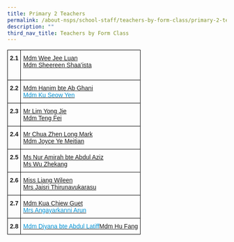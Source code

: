 ```yaml
---
title: Primary 2 Teachers
permalink: /about-nsps/school-staff/teachers-by-form-class/primary-2-teachers
description: ""
third_nav_title: Teachers by Form Class
---
```

<style type="text/css">
.tg  {border-collapse:collapse;border-spacing:0;}
.tg td{border-color:black;border-style:solid;border-width:1px;font-family:Arial, sans-serif;font-size:14px;
  overflow:hidden;padding:10px 5px;word-break:normal;}
.tg th{border-color:black;border-style:solid;border-width:1px;font-family:Arial, sans-serif;font-size:14px;
  font-weight:normal;overflow:hidden;padding:10px 5px;word-break:normal;}
.tg .tg-1wig{font-weight:bold;text-align:left;vertical-align:top}
.tg .tg-fymr{border-color:inherit;font-weight:bold;text-align:left;vertical-align:top}
.tg .tg-7eyt{color:#0191D3;text-align:left;vertical-align:top}
.tg .tg-0lax{text-align:left;vertical-align:top}
</style>
<table class="tg">
<thead>
  <tr>
    <th class="tg-1wig">2.1<br></th>
    <th class="tg-7eyt"><a href="mailto:wee_jee_luan@moe.edu.sg">Mdm Wee Jee Luan</a><br><a href="mailto:sheereen_shaaista_abd@moe.edu.sg">Mdm Sheereen Shaa’ista</a><br><br></th>
  </tr>
</thead>
<tbody>
  <tr>
    <td class="tg-1wig">2.2</td>
    <td class="tg-7eyt"><a href="mailto:hanim_ab_ghani@moe.edu.sg">Mdm Hanim bte Ab Ghani</a><br><a href="mailto:ku_seow_yen@moe.edu.sg"><span style="font-weight:400;text-decoration:none;color:#0191D3">Mdm Ku Seow Yen</span></a><br></td>
  </tr>
  <tr>
    <td class="tg-1wig">2.3</td>
    <td class="tg-7eyt"><a href="mailto:lim_yong_jie@moe.edu.sg">Mr Lim Yong Jie</a><br><a href="mailto:teng_fei@moe.edu.sg">Mdm Teng Fei</a><br></td>
  </tr>
  <tr>
    <td class="tg-1wig">2.4</td>
    <td class="tg-7eyt"><a href="mailto:chua_zhen_long_mark@moe.edu.sg">Mr Chua Zhen Long Mark</a><br><a href="mailto:joyce_ye_meitian@moe.edu.sg">Mdm Joyce Ye Meitian</a><br></td>
  </tr>
  <tr>
    <td class="tg-1wig">2.5</td>
    <td class="tg-7eyt"><a href="mailto:nur_amirah_abdul_aziz@moe.edu.sg">Ms Nur Amirah bte Abdul Aziz</a><br><a href="mailto:wu_zhekang@moe.edu.sg">Ms Wu Zhekang</a><br></td>
  </tr>
  <tr>
    <td class="tg-1wig">2.6<br></td>
    <td class="tg-7eyt"><a href="mailto:liang_wileen@moe.edu.sg">Miss Liang Wileen</a><br><a href="mailto:jaisri_thirunavukarasu@moe.edu.sg">Mrs Jaisri Thirunavukarasu</a><br></td>
  </tr>
  <tr>
    <td class="tg-1wig">2.7</td>
    <td class="tg-7eyt"><a href="mailto:kua_chiew_guet@moe.edu.sg">Mdm Kua Chiew Guet</a><br><a href="mailto:arun_angayarkanni@moe.edu.sg"><span style="font-weight:400;text-decoration:none;color:#0191D3">Mrs Angayarkanni Arun</span></a><br></td>
  </tr>
  <tr>
    <td class="tg-1wig">2.8<br></td>
    <td class="tg-7eyt"><a href="mailto:diyana_abdul_latiff@moe.edu.sg"><span style="font-weight:400;text-decoration:none;color:#0191D3;background-color:initial">Mdm Diyana bte Abdul Latiff</span></a><a href="mailto:hu_fang_a@moe.edu.sg">Mdm Hu Fang</a><span style="background-color:initial"> </span></td>
  </tr>
</tbody>
</table>